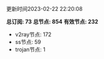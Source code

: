 更新时间2023-02-22 22:20:08

**总订阅: 73**
**总节点: 854**
**有效节点: 232**
- v2ray节点: 172
- ss节点: 59
- trojan节点: 1
